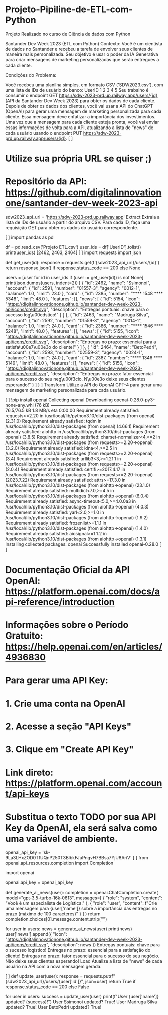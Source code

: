 # Projeto-Pipiline-de-ETL-com-Python
Projeto Realizado no curso de Ciência de dados com Python



Santander Dev Week 2023 (ETL com Python)
Contexto: Você é um cientista de dados no Santander e recebeu a tarefa de envolver seus clientes de maneira mais personalizada. Seu objetivo é usar o poder da IA Generativa para criar mensagens de marketing personalizadas que serão entregues a cada cliente.

Condições do Problema:

Você recebeu uma planilha simples, em formato CSV ('SDW2023.csv'), com uma lista de IDs de usuário do banco:
UserID
1
2
3
4
5
Seu trabalho é consumir o endpoint GET https://sdw-2023-prd.up.railway.app/users/{id} (API da Santander Dev Week 2023) para obter os dados de cada cliente.
Depois de obter os dados dos clientes, você vai usar a API do ChatGPT (OpenAI) para gerar uma mensagem de marketing personalizada para cada cliente. Essa mensagem deve enfatizar a importância dos investimentos.
Uma vez que a mensagem para cada cliente esteja pronta, você vai enviar essas informações de volta para a API, atualizando a lista de "news" de cada usuário usando o endpoint PUT https://sdw-2023-prd.up.railway.app/users/{id}.
[ ]
# Utilize sua própria URL se quiser ;)
# Repositório da API: https://github.com/digitalinnovationone/santander-dev-week-2023-api
sdw2023_api_url = 'https://sdw-2023-prd.up.railway.app'
Extract
Extraia a lista de IDs de usuário a partir do arquivo CSV. Para cada ID, faça uma requisição GET para obter os dados do usuário correspondente.

[ ]
import pandas as pd

df = pd.read_csv('Projeto ETL.csv')
user_ids = df['UserID'].tolist()
print(user_ids)
[2462, 2463, 2464]
[ ]
import requests
import json

def get_user(id):
  response = requests.get(f'{sdw2023_api_url}/users/{id}')
  return response.json() if response.status_code == 200 else None

users = [user for id in user_ids if (user := get_user(id)) is not None]
print(json.dumps(users, indent=2))
[
  {
    "id": 2462,
    "name": "Ssimonoi",
    "account": {
      "id": 2591,
      "number": "01557-3",
      "agency": "0012-1",
      "balance": 1.0,
      "limit": 23.0
    },
    "card": {
      "id": 2385,
      "number": "**** 1548 **** 5348",
      "limit": 48.0
    },
    "features": [],
    "news": [
      {
        "id": 5154,
        "icon": "https://digitalinnovationone.github.io/santander-dev-week-2023-api/icons/credit.svg",
        "description": "Entregas pontuais: chave para o sucesso log\u00edstico!"
      }
    ]
  },
  {
    "id": 2463,
    "name": "Madruga Silva",
    "account": {
      "id": 2592,
      "number": "01559-3",
      "agency": "0014-1",
      "balance": 1.0,
      "limit": 24.0
    },
    "card": {
      "id": 2386,
      "number": "**** 1546 **** 5248",
      "limit": 48.0
    },
    "features": [],
    "news": [
      {
        "id": 5155,
        "icon": "https://digitalinnovationone.github.io/santander-dev-week-2023-api/icons/credit.svg",
        "description": "Entregas no prazo: essencial para a satisfa\u00e7\u00e3o do cliente!"
      }
    ]
  },
  {
    "id": 2464,
    "name": "BetoPedri",
    "account": {
      "id": 2593,
      "number": "02559-3",
      "agency": "0024-1",
      "balance": 1.0,
      "limit": 24.0
    },
    "card": {
      "id": 2387,
      "number": "**** 1346 **** 5149",
      "limit": 48.0
    },
    "features": [],
    "news": [
      {
        "id": 5156,
        "icon": "https://digitalinnovationone.github.io/santander-dev-week-2023-api/icons/credit.svg",
        "description": "Entregas no prazo: fator essencial para o sucesso do seu neg\u00f3cio. N\u00e3o deixe seus clientes esperando!"
      }
    ]
  }
]
Transform
Utilize a API do OpenAI GPT-4 para gerar uma mensagem de marketing personalizada para cada usuário.

[ ]
!pip install openai
Collecting openai
  Downloading openai-0.28.0-py3-none-any.whl (76 kB)
     ━━━━━━━━━━━━━━━━━━━━━━━━━━━━━━━━━━━━━━━━ 76.5/76.5 kB 1.8 MB/s eta 0:00:00
Requirement already satisfied: requests>=2.20 in /usr/local/lib/python3.10/dist-packages (from openai) (2.31.0)
Requirement already satisfied: tqdm in /usr/local/lib/python3.10/dist-packages (from openai) (4.66.1)
Requirement already satisfied: aiohttp in /usr/local/lib/python3.10/dist-packages (from openai) (3.8.5)
Requirement already satisfied: charset-normalizer<4,>=2 in /usr/local/lib/python3.10/dist-packages (from requests>=2.20->openai) (3.2.0)
Requirement already satisfied: idna<4,>=2.5 in /usr/local/lib/python3.10/dist-packages (from requests>=2.20->openai) (3.4)
Requirement already satisfied: urllib3<3,>=1.21.1 in /usr/local/lib/python3.10/dist-packages (from requests>=2.20->openai) (2.0.4)
Requirement already satisfied: certifi>=2017.4.17 in /usr/local/lib/python3.10/dist-packages (from requests>=2.20->openai) (2023.7.22)
Requirement already satisfied: attrs>=17.3.0 in /usr/local/lib/python3.10/dist-packages (from aiohttp->openai) (23.1.0)
Requirement already satisfied: multidict<7.0,>=4.5 in /usr/local/lib/python3.10/dist-packages (from aiohttp->openai) (6.0.4)
Requirement already satisfied: async-timeout<5.0,>=4.0.0a3 in /usr/local/lib/python3.10/dist-packages (from aiohttp->openai) (4.0.3)
Requirement already satisfied: yarl<2.0,>=1.0 in /usr/local/lib/python3.10/dist-packages (from aiohttp->openai) (1.9.2)
Requirement already satisfied: frozenlist>=1.1.1 in /usr/local/lib/python3.10/dist-packages (from aiohttp->openai) (1.4.0)
Requirement already satisfied: aiosignal>=1.1.2 in /usr/local/lib/python3.10/dist-packages (from aiohttp->openai) (1.3.1)
Installing collected packages: openai
Successfully installed openai-0.28.0
[ ]
# Documentação Oficial da API OpenAI: https://platform.openai.com/docs/api-reference/introduction
# Informações sobre o Período Gratuito: https://help.openai.com/en/articles/4936830

# Para gerar uma API Key:
# 1. Crie uma conta na OpenAI
# 2. Acesse a seção "API Keys"
# 3. Clique em "Create API Key"
# Link direto: https://platform.openai.com/account/api-keys

# Substitua o texto TODO por sua API Key da OpenAI, ela será salva como uma variável de ambiente.
openai_api_key = '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'
[ ]
from openai.api_resources.completion import Completion

import openai

openai.api_key = openai_api_key

def generate_ai_news(user):
  completion = openai.ChatCompletion.create(
  model="gpt-3.5-turbo-16k-0613",
  messages=[
      {
          "role": "system",
          "content": "Você é um especialista de Logística."
      },
      {
          "role": "user",
          "content": f"Crie uma mensagem para {user['name']} sobre a importância das entregas no prazo (máximo de 100 caracteres)"
      }
    ]
  )
  return completion.choices[0].message.content.strip('\"')

for user in users:
  news = generate_ai_news(user)
  print(news)
  user['news'].append({
      "icon": "https://digitalinnovationone.github.io/santander-dev-week-2023-api/icons/credit.svg",
      "description": news
  })
Entregas pontuais: chave para o sucesso logístico!
Entregas no prazo: essencial para a satisfação do cliente!
Entregas no prazo: fator essencial para o sucesso do seu negócio. Não deixe seus clientes esperando!
Load
Atualize a lista de "news" de cada usuário na API com a nova mensagem gerada.

[ ]
def update_user(user):
  response = requests.put(f"{sdw2023_api_url}/users/{user['id']}", json=user)
  return True if response.status_code == 200 else False

for user in users:
  success = update_user(user)
  print(f"User {user['name']} updated? {success}!")
User Ssimonoi updated? True!
User Madruga Silva updated? True!
User BetoPedri updated? True!

